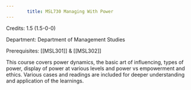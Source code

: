 ```yaml
---
        title: MSL730 Managing With Power
---
```

Credits: 1.5 (1.5-0-0)

Department: Department of Management Studies

Prerequisites: [[MSL301]] & [[MSL302]]

This course covers power dynamics, the basic art of influencing, types of power, display of power at various levels and power vs empowerment and ethics. Various cases and readings are included for deeper understanding and application of the learnings.